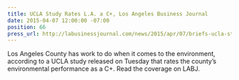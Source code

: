 ```yaml
---
title: UCLA Study Rates L.A. a C+, Los Angeles Business Journal
date: 2015-04-07 12:00:00 -07:00
position: 66
press_url: http://labusinessjournal.com/news/2015/apr/07/briefs-ucla-study-rates-l-c-lions-gates-largest-sh/
---
```


Los Angeles County has work to do when it comes to the environment, according to a UCLA study released on Tuesday that rates the county’s environmental performance as a C+. Read the coverage on LABJ.

